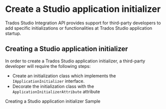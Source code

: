 Create a Studio application initializer
====

Trados Studio Integration API provides support for third-party developers to add specific initializations or functionalities at Trados Studio application startup.

Creating a Studio application initializer
----
In order to create a Trados Studio application initializer, a third-party developer will require the following steps:

* Create an initialization class which implements the `IApplicationInitializer` interface.
* Decorate the initialization class with the `ApplicationInitializerAttribute` attribute


Creating a Studio application initializer Sample